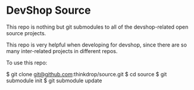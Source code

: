 DevShop Source
==============

This repo is nothing but git submodules to all of the devshop-related 
open source projects.

This repo is very helpful when developing for devshop, since there are so many 
inter-related projects in different repos.

To use this repo:

$ git clone git@github.com:thinkdrop/source.git
$ cd source
$ git submodule init
$ git submodule update
